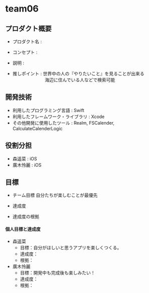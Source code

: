 # team06

## プロダクト概要
- プロダクト名 : 

- コンセプト : 


- 説明 : 


- 推しポイント : 世界中の人の『やりたいこと』を見ることが出来る
　　　　　　　                               海辺に住んでいる人などで検索可能


## 開発技術
- 利用したプログラミング言語 : Swift
- 利用したフレームワーク・ライブラリ : Xcode 
- その他開発に使用したツール : Realm, FSCalender, CalculateCalenderLogic

## 役割分担
- 森遥菜 : iOS
- 廣木怜麗 : iOS

## 目標
- チーム目標
自分たちが楽しむことが最優先
- 達成度

- 達成度の根拠


#### 個人目標と達成度
- 森遥菜 
  - 目標：自分がほしいと思うアプリを楽しくつくる。 
  - 達成度：
  - 根拠：  
- 廣木怜麗
  - 目標：開発中も完成後も楽しみたい！ 
  - 達成度：  
  - 根拠： 
